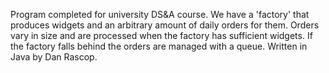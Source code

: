 Program completed for university DS&A course. We have a 'factory' that produces widgets and an arbitrary amount of daily orders for them. Orders vary in size and are processed when the factory has sufficient widgets. If the factory falls behind the orders are managed with a queue. Written in Java by Dan Rascop.
